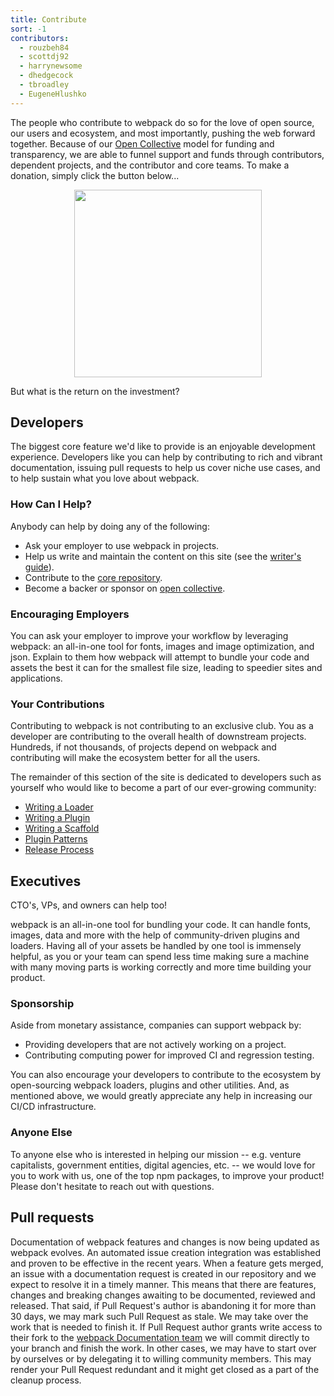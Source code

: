 ```yaml
---
title: Contribute
sort: -1
contributors:
  - rouzbeh84
  - scottdj92
  - harrynewsome
  - dhedgecock
  - tbroadley
  - EugeneHlushko
---
```


The people who contribute to webpack do so for the love of open source, our users and ecosystem, and most importantly, pushing the web forward together. Because of our [Open Collective](https://opencollective.com/webpack) model for funding and transparency, we are able to funnel support and funds through contributors, dependent projects, and the contributor and core teams. To make a donation, simply click the button below...

<div align="center">
  <a href="https://opencollective.com/webpack/donate" target="_blank">
    <img src="https://opencollective.com/webpack/donate/button@2x.png?color=blue" width=300 />
  </a>
</div>

But what is the return on the investment?


## Developers

The biggest core feature we'd like to provide is an enjoyable development experience. Developers like you can help by contributing to rich and vibrant documentation, issuing pull requests to help us cover niche use cases, and to help sustain what you love about webpack.

### How Can I Help?

Anybody can help by doing any of the following:

- Ask your employer to use webpack in projects.
- Help us write and maintain the content on this site (see the [writer's guide](/contribute/writers-guide/)).
- Contribute to the [core repository](https://github.com/webpack/webpack).
- Become a backer or sponsor on [open collective](https://opencollective.com/webpack#support).

### Encouraging Employers

You can ask your employer to improve your workflow by leveraging webpack: an all-in-one tool for fonts, images and image optimization, and json. Explain to them how webpack will attempt to bundle your code and assets the best it can for the smallest file size, leading to speedier sites and applications.

### Your Contributions

Contributing to webpack is not contributing to an exclusive club. You as a developer are contributing to the overall health of downstream projects. Hundreds, if not thousands, of projects depend on webpack and contributing will make the ecosystem better for all the users.

The remainder of this section of the site is dedicated to developers such as yourself who would like to become a part of our ever-growing community:

- [Writing a Loader](/contribute/writing-a-loader)
- [Writing a Plugin](/contribute/writing-a-plugin)
- [Writing a Scaffold](/contribute/writing-a-scaffold)
- [Plugin Patterns](/contribute/plugin-patterns)
- [Release Process](/contribute/release-process)


## Executives

CTO's, VPs, and owners can help too!

<!-- add slides here regarding monetary value/dev time/tooling -->

webpack is an all-in-one tool for bundling your code. It can handle fonts, images, data and more with the help of community-driven plugins and loaders. Having all of your assets be handled by one tool is immensely helpful, as you or your team can spend less time making sure a machine with many moving parts is working correctly and more time building your product.

### Sponsorship

Aside from monetary assistance, companies can support webpack by:

- Providing developers that are not actively working on a project.
- Contributing computing power for improved CI and regression testing.

You can also encourage your developers to contribute to the ecosystem by open-sourcing webpack loaders, plugins and other utilities. And, as mentioned above, we would greatly appreciate any help in increasing our CI/CD infrastructure.

### Anyone Else

To anyone else who is interested in helping our mission -- e.g. venture capitalists, government entities, digital agencies, etc. -- we would love for you to work with us, one of the top npm packages, to improve your product! Please don't hesitate to reach out with questions.

<!-- add slides here -->

## Pull requests

Documentation of webpack features and changes is now being updated as webpack evolves. An automated issue creation integration was established and proven to be effective in the recent years.
When a feature gets merged, an issue with a documentation request is created in our repository and we expect to resolve it in a timely manner. This means that there are features, changes and breaking changes awaiting to be documented, reviewed and released. That said, if Pull Request's author is abandoning it for more than 30 days, we may mark such Pull Request as stale. We may take over the work that is needed to finish it.
If Pull Request author grants write access to their fork to the [webpack Documentation team](https://github.com/orgs/webpack/teams/documentation-team/members) we will commit directly to your branch and finish the work. In other cases, we may have to start over by ourselves or by delegating it to willing community members. This may render your Pull Request redundant and it might get closed as a part of the cleanup process.
